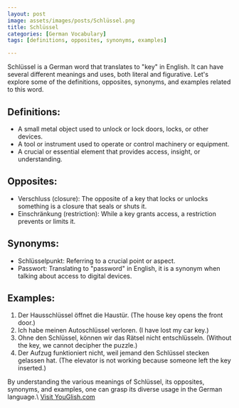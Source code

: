 ```yaml
---
layout: post
image: assets/images/posts/Schlüssel.png
title: Schlüssel
categories: [German Vocabulary]
tags: [definitions, opposites, synonyms, examples]

---
```


Schlüssel is a German word that translates to "key" in English. It can have several different meanings and uses, both literal and figurative. Let's explore some of the definitions, opposites, synonyms, and examples related to this word.

## Definitions:
- A small metal object used to unlock or lock doors, locks, or other devices.
- A tool or instrument used to operate or control machinery or equipment.
- A crucial or essential element that provides access, insight, or understanding.

## Opposites:
- Verschluss (closure): The opposite of a key that locks or unlocks something is a closure that seals or shuts it.
- Einschränkung (restriction): While a key grants access, a restriction prevents or limits it.

## Synonyms:
- Schlüsselpunkt: Referring to a crucial point or aspect.
- Passwort: Translating to "password" in English, it is a synonym when talking about access to digital devices.

## Examples:
1. Der Hausschlüssel öffnet die Haustür. (The house key opens the front door.)
2. Ich habe meinen Autoschlüssel verloren. (I have lost my car key.)
3. Ohne den Schlüssel, können wir das Rätsel nicht entschlüsseln. (Without the key, we cannot decipher the puzzle.)
4. Der Aufzug funktioniert nicht, weil jemand den Schlüssel stecken gelassen hat. (The elevator is not working because someone left the key inserted.)

By understanding the various meanings of Schlüssel, its opposites, synonyms, and examples, one can grasp its diverse usage in the German language.\ <a id="yg-widget-0" class="youglish-widget" data-query="Schlüssel" data-lang="german" data-components="8412" data-auto-start="0" data-bkg-color="theme_light" data-title="How%20to%20pronounce%20Schlüssel%20in%20German"  rel="nofollow" href="https://youglish.com">Visit YouGlish.com</a><script async src="https://youglish.com/public/emb/widget.js" charset="utf-8"></script>